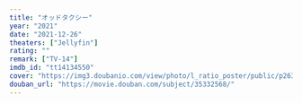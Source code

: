 ```yaml
---
title: "オッドタクシー"
year: "2021"
date: "2021-12-26"
theaters: ["Jellyfin"]
rating: ""
remark: ["TV-14"]
imdb_id: "tt14134550"
cover: "https://img3.doubanio.com/view/photo/l_ratio_poster/public/p2631090442.jpg"
douban_url: "https://movie.douban.com/subject/35332568/"
---
```

